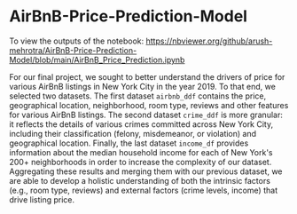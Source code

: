 # AirBnB-Price-Prediction-Model

To view the outputs of the notebook: https://nbviewer.org/github/arush-mehrotra/AirBnB-Price-Prediction-Model/blob/main/AirBnB_Price_Prediction.ipynb

For our final project, we sought to better understand the drivers of price for various AirBnB listings in New York City in the year 2019. To that end, we selected two datasets. The first dataset `airbnb_ddf` contains the price, geographical location, neighborhood, room type, reviews and other features for various AirBnB listings. The second dataset `crime_ddf` is more granular: it reflects the details of various crimes committed across New York City, including their classification (felony, misdemeanor, or violation) and geographical location. Finally, the last dataset `income_df` provides information about the median household income for each of New York's 200+ neighborhoods in order to increase the complexity of our dataset. Aggregating these results and merging them with our previous dataset, we are able to develop a holistic understanding of both the intrinsic factors (e.g., room type, reviews) and external factors (crime levels, income) that drive listing price. 
